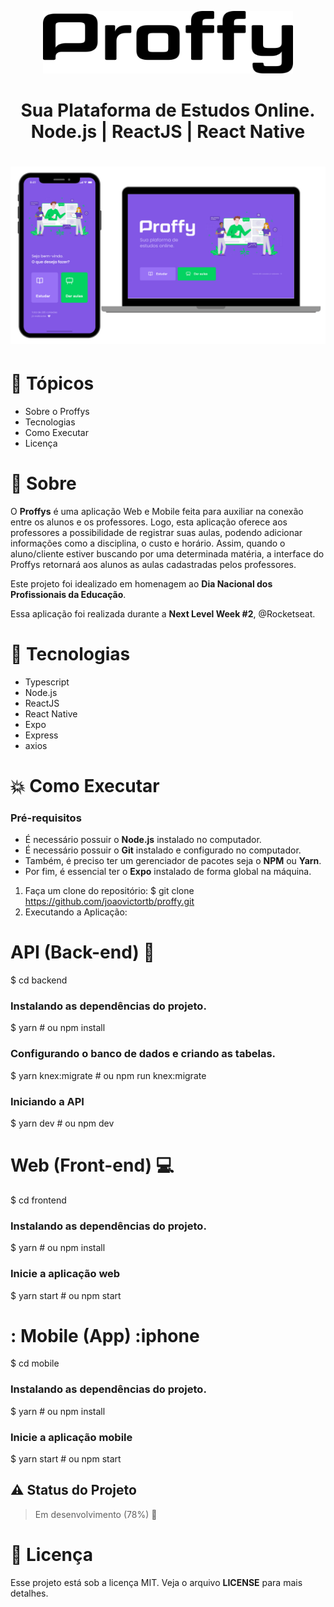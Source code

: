 
<p align="center">
  <img width="400" height="100" src="https://github.com/joaovictortb/Proffys/blob/main/assets/logo.svg">
</p>

<h1 align="center">Sua Plataforma de Estudos Online.<br>
  Node.js | ReactJS | React Native<h1>
  
  <p align="center">
  <img src="https://github.com/joaovictortb/Proffys/blob/main/assets/design.png">
</p>



 # :pencil: Tópicos
- Sobre o Proffys
- Tecnologias
- Como Executar
- Licença


#   🔖  Sobre
O **Proffys** é uma aplicação Web e Mobile feita para auxiliar na conexão entre os alunos e os professores. Logo, esta aplicação oferece aos professores a possibilidade de registrar suas aulas, podendo adicionar informações como a disciplina, o custo e horário. Assim, quando o aluno/cliente estiver buscando por uma determinada matéria, a interface do Proffys retornará aos alunos as aulas cadastradas pelos professores.

Este projeto foi idealizado em homenagem ao **Dia Nacional dos Profissionais da Educação**.

Essa aplicação foi realizada durante a **Next Level Week #2**, @Rocketseat.

# 🚀 Tecnologias
-	Typescript
-	Node.js
-	ReactJS
-	React Native
-	Expo
-	Express
-	axios


# 💥 Como Executar
### Pré-requisitos
-	É necessário possuir o **Node.js** instalado no computador.
-	É necessário possuir o **Git** instalado e configurado no computador.
-	Também, é preciso ter um gerenciador de pacotes seja o **NPM** ou **Yarn**.
-	Por fim, é essencial ter o **Expo** instalado de forma global na máquina.

1.	Faça um clone do repositório:
  	$ git clone https://github.com/joaovictortb/proffy.git
2.	Executando a Aplicação: 

  #  API (Back-end) :wrench:
  $ cd backend
  ### Instalando as dependências do projeto.
  $ yarn # ou npm install
  ### Configurando o banco de dados e criando as tabelas.
  $ yarn knex:migrate # ou npm run knex:migrate

  ### Iniciando a API
  $ yarn dev # ou npm dev

  #  Web (Front-end) :computer:
  $ cd frontend
  ### Instalando as dependências do projeto.
  $ yarn # ou npm install
  ### Inicie a aplicação web
  $ yarn start # ou npm start

  # : Mobile (App) :iphone
  $ cd mobile
  ### Instalando as dependências do projeto.
  $ yarn # ou npm install
  ### Inicie a aplicação mobile
  $ yarn start # ou npm start
 
   
   ## :warning: Status do Projeto

  >  Em desenvolvimento (78%)   🚧
  
  

# 📝 Licença
Esse projeto está sob a licença MIT. Veja o arquivo **LICENSE** para mais detalhes.


